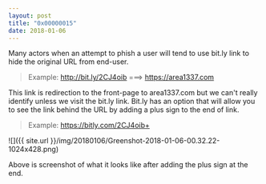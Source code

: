 ```yaml
---
layout: post
title: "0x00000015"
date: 2018-01-06
---
```


Many actors when an attempt to phish a user will tend to use bit.ly link to hide the original URL from end-user.

> Example: http://bit.ly/2CJ4oib ===> https://area1337.com

This link is redirection to the front-page to area1337.com but we can't really identify unless we visit the bit.ly link. Bit.ly has an option that will allow you to see the link behind the URL by adding a plus sign to the end of link.

> Example: https://bitly.com/2CJ4oib+


![]({{ site.url }}/img/20180106/Greenshot-2018-01-06-00.32.22-1024x428.png)

Above is screenshot of what it looks like after adding the plus sign at the end.